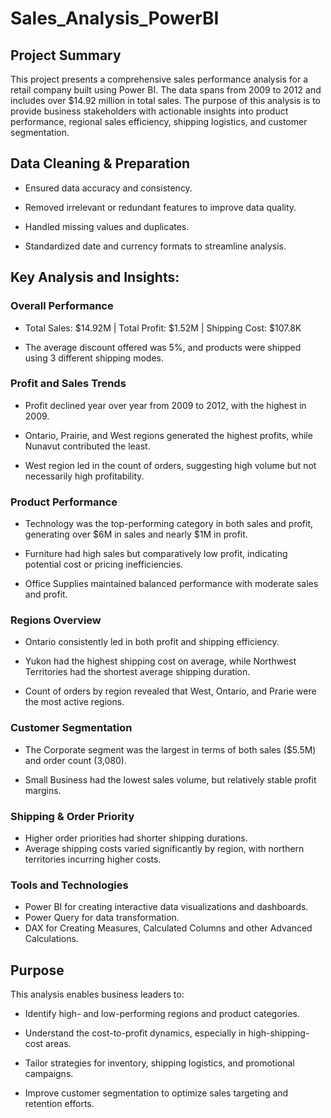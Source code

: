 # Sales_Analysis_PowerBI
## Project Summary
This project presents a comprehensive sales performance analysis for a retail company built using Power BI. The data spans from 2009 to 2012 and includes over $14.92 million in total sales. The purpose of this analysis is to provide business stakeholders with actionable insights into product performance, regional sales efficiency, shipping logistics, and customer segmentation.

## Data Cleaning & Preparation
- Ensured data accuracy and consistency.

- Removed irrelevant or redundant features to improve data quality.

- Handled missing values and duplicates.

- Standardized date and currency formats to streamline analysis.

## Key Analysis and Insights:
### Overall Performance

- Total Sales: $14.92M | Total Profit: $1.52M | Shipping Cost: $107.8K

- The average discount offered was 5%, and products were shipped using 3 different shipping modes.

### Profit and Sales Trends

- Profit declined year over year from 2009 to 2012, with the highest in 2009.

- Ontario, Prairie, and West regions generated the highest profits, while Nunavut contributed the least.

- West region led in the count of orders, suggesting high volume but not necessarily high profitability.

### Product Performance

- Technology was the top-performing category in both sales and profit, generating over $6M in sales and nearly $1M in profit.

- Furniture had high sales but comparatively low profit, indicating potential cost or pricing inefficiencies.

- Office Supplies maintained balanced performance with moderate sales and profit.

### Regions Overview

- Ontario consistently led in both profit and shipping efficiency.

- Yukon had the highest shipping cost on average, while Northwest Territories had the shortest average shipping duration.

- Count of orders by region revealed that West, Ontario, and Prarie were the most active regions.

### Customer Segmentation

- The Corporate segment was the largest in terms of both sales ($5.5M) and order count (3,080).

- Small Business had the lowest sales volume, but relatively stable profit margins.

### Shipping & Order Priority

- Higher order priorities had shorter shipping durations.
- Average shipping costs varied significantly by region, with northern territories incurring higher costs.

### Tools and Technologies
- Power BI for creating interactive data visualizations and dashboards.
- Power Query for data transformation.
- DAX for Creating Measures, Calculated Columns and other Advanced Calculations.

## Purpose
This analysis enables business leaders to:

- Identify high- and low-performing regions and product categories.

- Understand the cost-to-profit dynamics, especially in high-shipping-cost areas.

- Tailor strategies for inventory, shipping logistics, and promotional campaigns.

- Improve customer segmentation to optimize sales targeting and retention efforts.
